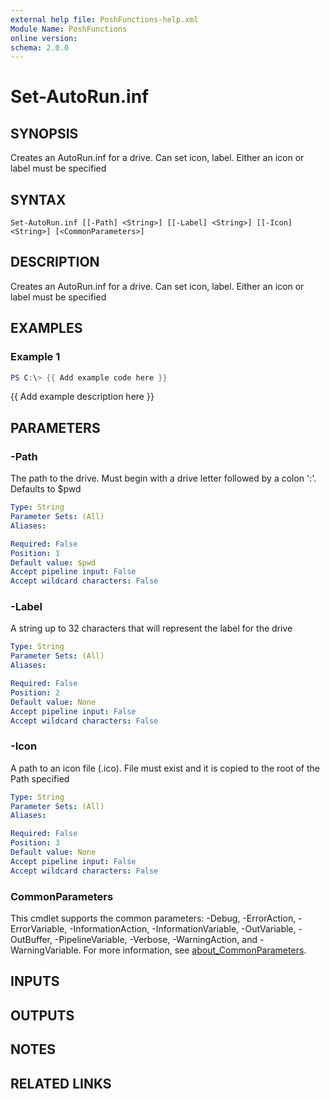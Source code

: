 ```yaml
---
external help file: PoshFunctions-help.xml
Module Name: PoshFunctions
online version:
schema: 2.0.0
---
```


# Set-AutoRun.inf

## SYNOPSIS
Creates an AutoRun.inf for a drive.
Can set icon, label.
Either an icon or label must be specified

## SYNTAX

```
Set-AutoRun.inf [[-Path] <String>] [[-Label] <String>] [[-Icon] <String>] [<CommonParameters>]
```

## DESCRIPTION
Creates an AutoRun.inf for a drive.
Can set icon, label.
Either an icon or label must be specified

## EXAMPLES

### Example 1
```powershell
PS C:\> {{ Add example code here }}
```

{{ Add example description here }}

## PARAMETERS

### -Path
The path to the drive.
Must begin with a drive letter followed by a colon ':'.
Defaults to $pwd

```yaml
Type: String
Parameter Sets: (All)
Aliases:

Required: False
Position: 1
Default value: $pwd
Accept pipeline input: False
Accept wildcard characters: False
```

### -Label
A string up to 32 characters that will represent the label for the drive

```yaml
Type: String
Parameter Sets: (All)
Aliases:

Required: False
Position: 2
Default value: None
Accept pipeline input: False
Accept wildcard characters: False
```

### -Icon
A path to an icon file (.ico).
File must exist and it is copied to the root of the Path specified

```yaml
Type: String
Parameter Sets: (All)
Aliases:

Required: False
Position: 3
Default value: None
Accept pipeline input: False
Accept wildcard characters: False
```

### CommonParameters
This cmdlet supports the common parameters: -Debug, -ErrorAction, -ErrorVariable, -InformationAction, -InformationVariable, -OutVariable, -OutBuffer, -PipelineVariable, -Verbose, -WarningAction, and -WarningVariable. For more information, see [about_CommonParameters](http://go.microsoft.com/fwlink/?LinkID=113216).

## INPUTS

## OUTPUTS

## NOTES

## RELATED LINKS
